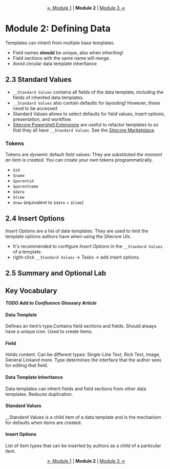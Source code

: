 <p align="center">
    <a href="module-1.md">← Module 1</a> | <strong>Module 2</strong> | <a href="module-3.md">Module 3 →</a>
</p>

# Module 2: Defining Data

Templates can inherit from multiple base templates.
* Field names **should** be unique, also when inheriting!
* Field sections with the same name will merge.
* Avoid circular data template inheritance

## 2.3 Standard Values

* `__Standard Values` contains all fields of the data template, *including* the fields of inherited data templates.
* `__Standard Values` also contain defaults for layouting! However, these need to be accessed
* Standard Values allows to select defaults for field values, insert options, presentation, and workflow.
* [Sitecore Powershell Extensions][1] are useful to refactor templates to so that they all have `__Standard Values`. See
  the [Sitecore Marketplace][2].

### Tokens

Tokens are *dynamic* default field values: They are substituted *the moment an item is created*. You can create your own
tokens programmatically.

* `$id`
* `$name`
* `$parentid`
* `$parentname`
* `$date`
* `$time`
* `$now` (equivalent to `$date` + `$time`)

## 2.4 Insert Options

*Insert Options* are a list of date templates. They are used to limit the template options authors have when using the
Sitecore UIs.

* It's recommended to configure *Insert Options* in the `__Standard Values` of a template.
* right-click `__Standard Values` → Tasks → add insert options.

## 2.5 Summary and Optional Lab

## Key Vocabulary

***TODO Add to Confluence Glossary Article***

#### Data Template
Defines an item’s type.Contains field sections and fields. Should always have a unique icon. Used to create items.
#### Field
Holds content. Can be different types: Single-Line Text, Rich Text, Image, General Linkand more. Type determines the
interface that the author sees for editing that field.
#### Data Template Inheritance
Data templates can inherit fields and field sections from other data templates. Reduces duplication.
#### Standard Values
__Standard Values is a child item of a data template and is the mechanism for defaults when items are created.
#### Insert Options
List of item types that can be inserted by authors as a child of a particular item.

[1]: https://marketplace.sitecore.net/Modules/S/Sitecore_PowerShell_console.aspx
[2]: https://marketplace.sitecore.net

<p align="center">
    <a href="module-1.md">← Module 1</a> | <strong>Module 2</strong> | <a href="module-3.md">Module 3 →</a>
</p>
